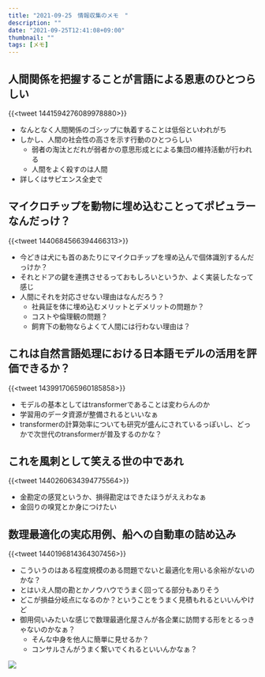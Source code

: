 ```yaml
---
title: "2021-09-25　情報収集のメモ　"
description: ""
date: "2021-09-25T12:41:08+09:00"
thumbnail: ""
tags: [メモ]
---
```

## 人間関係を把握することが言語による恩恵のひとつらしい
{{<tweet 1441594276089978880>}}
- なんとなく人間関係のゴシップに執着することは低俗といわれがち
- しかし、人間の社会性の高さを示す行動のひとつらしい
  - 弱者の淘汰とだれが弱者かの意思形成とによる集団の維持活動が行われる
  - 人間をよく殺すのは人間
- 詳しくはサピエンス全史で
<div data-vc_mylinkbox_id="887684949"></div>

## マイクロチップを動物に埋め込むことってポピュラーなんだっけ？
{{<tweet 1440684566394466313>}}
- 今どきは犬にも首のあたりにマイクロチップを埋め込んで個体識別するんだっけか？
- それとドアの鍵を連携させるっておもしろいというか、よく実装したなって感じ
- 人間にそれを対応させない理由はなんだろう？
  - 社員証を体に埋め込むメリットとデメリットの問題か？
  - コストや倫理観の問題？
  - 飼育下の動物ならよくて人間には行わない理由は？

## これは自然言語処理における日本語モデルの活用を評価できるか？
{{<tweet 1439917065960185858>}}
- モデルの基本としてはtransformerであることは変わらんのか
- 学習用のデータ資源が整備されるといいなぁ
- transformerの計算効率についても研究が盛んにされているっぽいし、どっかで次世代のtransformerが普及するのかな？

## これを風刺として笑える世の中であれ
{{<tweet 1440260634394775564>}}
- 金勘定の感覚というか、損得勘定はできたほうがええわなぁ
- 金回りの嗅覚とか身につけたい

## 数理最適化の実応用例、船への自動車の詰め込み
{{<tweet 1440196814364307456>}}
- こういうのはある程度規模のある問題でないと最適化を用いる余裕がないのかな？
- とはいえ人間の勘とかノウハウでうまく回ってる部分もありそう
- どこが損益分岐点になるのか？ということをうまく見積もれるといいんやけど
- 御用伺いみたいな感じで数理最適化屋さんが各企業に訪問する形をとるっきゃないのかなぁ？
  - そんな中身を他人に簡単に見せるか？
  - コンサルさんがうまく繋いでくれるといいんかなぁ？


<script language="javascript" src="//ad.jp.ap.valuecommerce.com/servlet/jsbanner?sid=3563352&pid=887689140"></script><noscript><a href="//ck.jp.ap.valuecommerce.com/servlet/referral?sid=3563352&pid=887689140" rel="nofollow"><img src="//ad.jp.ap.valuecommerce.com/servlet/gifbanner?sid=3563352&pid=887689140" border="0"></a></noscript>